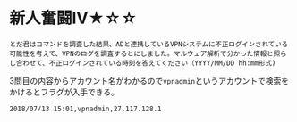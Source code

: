 # 新人奮闘IV★☆☆

```
とだ君はコマンドを調査した結果、ADと連携しているVPNシステムに不正ログインされている可能性を考えて、VPNのログを調査するとにしました。マルウェア解析で分かった情報と照らし合わせて、不正ログインされている時刻を答えてください（YYYY/MM/DD hh:mm形式)
```

3問目の内容からアカウント名がわかるので`vpnadmin`というアカウントで検索をかけるとフラグが入手できる。

```
2018/07/13 15:01,vpnadmin,27.117.128.1
```
